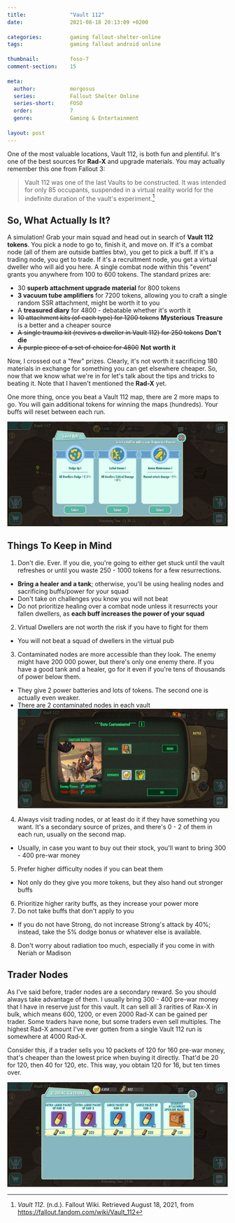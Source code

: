 ```yaml
---
title:              "Vault 112"
date:               2021-08-18 20:13:09 +0200

categories:         gaming fallout-shelter-online
tags:               gaming fallout android online

thumbnail:          foso-7
comment-section:    15

meta:
  author:           morgosus
  series:           Fallout Shelter Online
  series-short:     FOSO
  order:            7
  genre:            Gaming & Entertainment

layout: post
---
```

One of the most valuable locations, Vault 112, is both fun and plentiful. It's one of the best sources for **Rad-X** and upgrade materials. You may actually remember this one from Fallout 3:

> Vault 112 was one of the last Vaults to be constructed. It was intended for only 85 occupants, suspended in a virtual reality world for the indefinite duration of the vault's experiment.[^1]

## So, What Actually Is It?

A simulation! Grab your main squad and head out in search of **Vault 112 tokens**. You pick a node to go to, finish it, and move on. If it's a combat node (all of them are outside battles btw), you get to pick a buff. If it's a trading node, you get to trade. If it's a recruitment node, you get a virtual dweller who will aid you here. A single combat node within this "event" grants you anywhere from 100 to 600 tokens. The standard prizes are:

- 30 **superb attachment upgrade material** for 800 tokens
- **3 vacuum tube amplifiers** for 7200 tokens, allowing you to craft a single random SSR attachment, might be worth it to you
- A **treasured diary** for 4800 - debatable whether it's worth it
- ~~10 attachment kits (of each type) for 1200 tokens~~ **Mysterious Treasure** is a better and a cheaper source
- ~~A single trauma kit (revives a dweller in Vault 112) for 250 tokens~~ **Don't die**
- ~~A purple piece of a set of choice for 4800~~ **Not worth it**

Now, I crossed out a "few" prizes. Clearly, it's not worth it sacrificing 180 materials in exchange for something you can get elsewhere cheaper. So, now that we know what we're in for let's talk about the tips and tricks to beating it. Note that I haven't mentioned the **Rad-X** yet.

One more thing, once you beat a Vault 112 map, there are 2 more maps to go. You will gain additional tokens for winning the maps (hundreds). Your buffs will reset between each run.

![Buffs from combat nodes](/assets/thm/gaming/foso/buff.jpg?v=1.0.0)

## Things To Keep in Mind

1. Don't die. Ever. If you die, you're going to either get stuck until the vault refreshes or until you waste 250 - 1000 tokens for a few resurrections.
- **Bring a healer and a tank**; otherwise, you'll be using healing nodes and sacrificing buffs/power for your squad
- Don't take on challenges you know you will not beat
- Do not prioritize healing over a combat node unless it resurrects your fallen dwellers, as **each buff increases the power of your squad**
2. Virtual Dwellers are not worth the risk if you have to fight for them
- You will not beat a squad of dwellers in the virtual pub
3. Contaminated nodes are more accessible than they look. The enemy might have 200 000 power, but there's only one enemy there. If you have a good tank and a healer, go for it even if you're tens of thousands of power below them.
- They give 2 power batteries and lots of tokens. The second one is actually even weaker.
- There are 2 contaminated nodes in each vault
  ![Contaminated nodes are actually easy to beat](/assets/thm/gaming/foso/contaminated.jpg?v=1.0.0)
4. Always visit trading nodes, or at least do it if they have something you want. It's a secondary source of prizes, and there's 0 - 2 of them in each run, usually on the second map.
- Usually, in case you want to buy out their stock, you'll want to bring 300 - 400 pre-war money
5. Prefer higher difficulty nodes if you can beat them
- Not only do they give you more tokens, but they also hand out stronger buffs
6. Prioritize higher rarity buffs, as they increase your power more
7. Do not take buffs that don't apply to you
- If you do not have Strong, do not increase Strong's attack by 40%; instead, take the 5% dodge bonus or whatever else is available.
8. Don't worry about radiation too much, especially if you come in with Neriah or Madison

## Trader Nodes

As I've said before, trader nodes are a secondary reward. So you should always take advantage of them. I usually bring 300 - 400 pre-war money that I have in reserve just for this vault. It can sell all 3 rarities of Rax-X in bulk, which means 600, 1200, or even 2000 Rad-X can be gained per trader. Some traders have none, but some traders even sell multiples. The highest Rad-X amount I've ever gotten from a single Vault 112 run is somewhere at 4000 Rad-X.

Consider this, if a trader sells you 10 packets of 120 for 160 pre-war money, that's cheaper than the lowest price when buying it directly. That'd be 20 for 120, then 40 for 120, etc. This way, you obtain 120 for 16, but ten times over.

![An example of the trader's stock](/assets/thm/gaming/foso/glowing-sea-trader.jpg?v=2.0.0)


[^1]: *Vault 112*. (n.d.). Fallout Wiki. Retrieved August 18, 2021, from https://fallout.fandom.com/wiki/Vault_112
